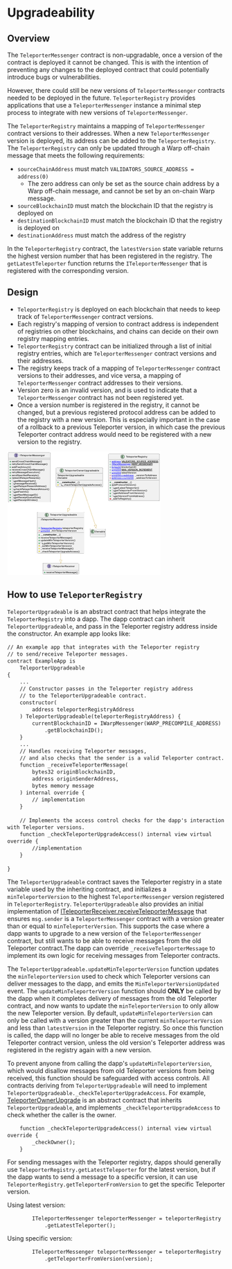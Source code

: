 # Upgradeability

## Overview

The `TeleporterMessenger` contract is non-upgradable, once a version of the contract is deployed it cannot be changed. This is with the intention of preventing any changes to the deployed contract that could potentially introduce bugs or vulnerabilities.

However, there could still be new versions of `TeleporterMessenger` contracts needed to be deployed in the future. `TeleporterRegistry` provides applications that use a `TeleporterMessenger` instance a minimal step process to integrate with new versions of `TeleporterMessenger`.

The `TeleporterRegistry` maintains a mapping of `TeleporterMessenger` contract versions to their addresses. When a new `TeleporterMessenger` version is deployed, its address can be added to the `TeleporterRegistry`. The `TeleporterRegistry` can only be updated through a Warp off-chain message that meets the following requirements:

- `sourceChainAddress` must match `VALIDATORS_SOURCE_ADDRESS = address(0)`
  - The zero address can only be set as the source chain address by a Warp off-chain message, and cannot be set by an on-chain Warp message.
- `sourceBlockchainID` must match the blockchain ID that the registry is deployed on
- `destinationBlockchainID` must match the blockchain ID that the registry is deployed on
- `destinationAddress` must match the address of the registry

In the `TeleporterRegistry` contract, the `latestVersion` state variable returns the highest version number that has been registered in the registry. The `getLatestTeleporter` function returns the `ITeleporterMessenger` that is registered with the corresponding version.

## Design

- `TeleporterRegistry` is deployed on each blockchain that needs to keep track of `TeleporterMessenger` contract versions.
- Each registry's mapping of version to contract address is independent of registries on other blockchains, and chains can decide on their own registry mapping entries.
- `TeleporterRegistry` contract can be initialized through a list of initial registry entries, which are `TeleporterMessenger` contract versions and their addresses.
- The registry keeps track of a mapping of `TeleporterMessenger` contract versions to their addresses, and vice versa, a mapping of `TeleporterMessenger` contract addresses to their versions.
- Version zero is an invalid version, and is used to indicate that a `TeleporterMessenger` contract has not been registered yet.
- Once a version number is registered in the registry, it cannot be changed, but a previous registered protocol address can be added to the registry with a new version. This is especially important in the case of a rollback to a previous Teleporter version, in which case the previous Teleporter contract address would need to be registered with a new version to the registry.

![Upgrade UML diagram](upgrade-uml.png)

## How to use `TeleporterRegistry`

`TeleporterUpgradeable` is an abstract contract that helps integrate the `TeleporterRegistry` into a dapp. The dapp contract can inherit `TeleporterUpgradeable`, and pass in the Teleporter registry address inside the constructor. An example app looks like:

```solidity
// An example app that integrates with the Teleporter registry
// to send/receive Teleporter messages.
contract ExampleApp is
    TeleporterUpgradeable
{
    ...
    // Constructor passes in the Teleporter registry address
    // to the TeleporterUpgradeable contract.
    constructor(
        address teleporterRegistryAddress
    ) TeleporterUpgradeable(teleporterRegistryAddress) {
        currentBlockchainID = IWarpMessenger(WARP_PRECOMPILE_ADDRESS)
            .getBlockchainID();
    }
    ...
    // Handles receiving Teleporter messages,
    // and also checks that the sender is a valid Teleporter contract.
    function _receiveTeleporterMessage(
        bytes32 originBlockchainID,
        address originSenderAddress,
        bytes memory message
    ) internal override {
        // implementation
    }

    // Implements the access control checks for the dapp's interaction with Teleporter versions.
    function _checkTeleporterUpgradeAccess() internal view virtual override {
        //implementation
    }

}
```

The `TeleporterUpgradeable` contract saves the Teleporter registry in a state variable used by the inheriting contract, and initializes a `minTeleporterVersion` to the highest `TeleporterMessenger` version registered in `TeleporterRegistry`. `TeleporterUpgradeable` also provides an initial implementation of [ITeleporterReceiver.receiveTeleporterMessage](../ITeleporterReceiver.sol) that ensures `msg.sender` is a `TeleporterMessenger` contract with a version greater than or equal to `minTeleporterVersion`. This supports the case where a dapp wants to upgrade to a new version of the `TeleporterMessenger` contract, but still wants to be able to receive messages from the old Teleporter contract.The dapp can override `_receiveTeleporterMessage` to implement its own logic for receiving messages from Teleporter contracts.

The `TeleporterUpgradeable.updateMinTeleporterVersion` function updates the `minTeleporterVersion` used to check which Teleporter versions can deliver messages to the dapp, and emits the `MinTeleporterVersionUpdated` event. The `updateMinTeleporterVersion` function should **ONLY** be called by the dapp when it completes delivery of messages from the old Teleporter contract, and now wants to update the `minTeleporterVersion` to only allow the new Teleporter version. By default, `updateMinTeleporterVersion` can only be called with a version greater than the current `minTeleporterVersion` and less than `latestVersion` in the Teleporter registry. So once this function is called, the dapp will no longer be able to receive messages from the old Teleporter contract version, unless the old version's Teleporter address was registered in the registry again with a new version.

To prevent anyone from calling the dapp's `updateMinTeleporterVersion`, which would disallow messages from old Teleporter versions from being received, this function should be safeguarded with access controls. All contracts deriving from `TeleporterUpgradeable` will need to implement `TeleporterUpgradeable._checkTeleporterUpgradeAccess`. For example, [TeleporterOwnerUpgrade](./TeleporterOwnerUpgradeable.sol) is an abstract contract that inherits `TeleporterUpgradeable`, and implements `_checkTeleporterUpgradeAccess` to check whether the caller is the owner.

```solidity
    function _checkTeleporterUpgradeAccess() internal view virtual override {
        _checkOwner();
    }
```

For sending messages with the Teleporter registry, dapps should generally use `TeleporterRegistry.getLatestTeleporter` for the latest version, but if the dapp wants to send a message to a specific version, it can use `TeleporterRegistry.getTeleporterFromVersion` to get the specific Teleporter version.

Using latest version:

```solidity
        ITeleporterMessenger teleporterMessenger = teleporterRegistry
            .getLatestTeleporter();
```

Using specific version:

```solidity
        ITeleporterMessenger teleporterMessenger = teleporterRegistry
            .getTeleporterFromVersion(version);
```
